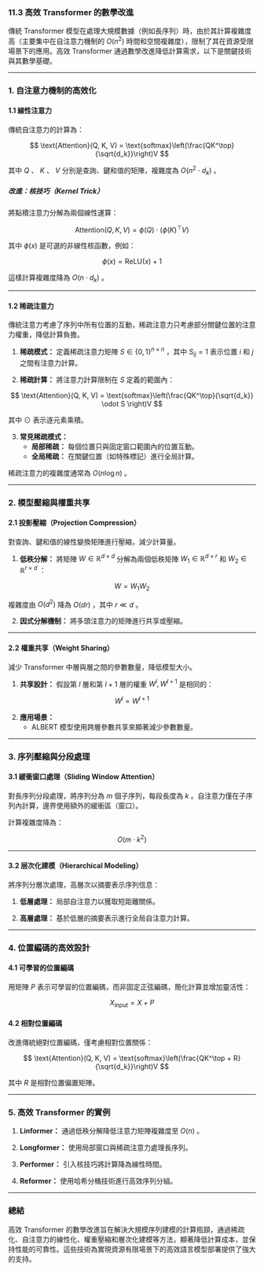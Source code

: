 ### **11.3 高效 Transformer 的數學改進**

傳統 Transformer 模型在處理大規模數據（例如長序列）時，由於其計算複雜度高（主要集中在自注意力機制的  $O(n^2)$  時間和空間複雜度），限制了其在資源受限場景下的應用。高效 Transformer 通過數學改進降低計算需求，以下是關鍵技術與其數學基礎。

---

### **1. 自注意力機制的高效化**

#### **1.1 線性注意力**

傳統自注意力的計算為：

$$
\text{Attention}(Q, K, V) = \text{softmax}\left(\frac{QK^\top}{\sqrt{d_k}}\right)V
$$

其中  $Q$ 、 $K$ 、 $V$  分別是查詢、鍵和值的矩陣，複雜度為  $O(n^2 \cdot d_k)$ 。

##### **改進：核技巧（Kernel Trick）**
將點積注意力分解為兩個線性運算：

$$
\text{Attention}(Q, K, V) = \phi(Q) \cdot \left(\phi(K)^\top V \right)
$$

其中  $\phi(x)$  是可選的非線性核函數，例如：

$$
\phi(x) = \text{ReLU}(x) + 1
$$

這樣計算複雜度降為  $O(n \cdot d_k)$ 。

---

#### **1.2 稀疏注意力**

傳統注意力考慮了序列中所有位置的互動，稀疏注意力只考慮部分關鍵位置的注意力權重，降低計算負擔。

1. **稀疏模式：**
   定義稀疏注意力矩陣  $S \in \{0, 1\}^{n \times n}$ ，其中  $S_{ij} = 1$  表示位置  $i$  和  $j$  之間有注意力計算。

2. **稀疏計算：**
   將注意力計算限制在  $S$  定義的範圍內：

$$
   \text{Attention}(Q, K, V) = \text{softmax}\left(\frac{QK^\top}{\sqrt{d_k}} \odot S \right)V
$$

   其中  $\odot$  表示逐元素乘積。

3. **常見稀疏模式：**
   - **局部稀疏：** 每個位置只與固定窗口範圍內的位置互動。
   - **全局稀疏：** 在關鍵位置（如特殊標記）進行全局計算。

稀疏注意力的複雜度通常為  $O(n \log n)$ 。

---

### **2. 模型壓縮與權重共享**

#### **2.1 投影壓縮（Projection Compression）**
對查詢、鍵和值的線性變換矩陣進行壓縮，減少計算量。

1. **低秩分解：**
   將矩陣  $W \in \mathbb{R}^{d \times d}$  分解為兩個低秩矩陣  $W_1 \in \mathbb{R}^{d \times r}$  和  $W_2 \in \mathbb{R}^{r \times d}$ ：

$$
   W = W_1 W_2
$$

   複雜度由  $O(d^2)$  降為  $O(dr)$ ，其中  $r \ll d$ 。

2. **因式分解機制：**
   將多頭注意力的矩陣進行共享或壓縮。

---

#### **2.2 權重共享（Weight Sharing）**
減少 Transformer 中層與層之間的參數數量，降低模型大小。

1. **共享設計：**
   假設第  $l$  層和第  $l+1$  層的權重  $W^l, W^{l+1}$  是相同的：

$$
   W^l = W^{l+1}
$$


2. **應用場景：**
   - ALBERT 模型使用跨層參數共享來顯著減少參數數量。

---

### **3. 序列壓縮與分段處理**

#### **3.1 緩衝窗口處理（Sliding Window Attention）**
對長序列分段處理，將序列分為  $m$  個子序列，每段長度為  $k$ 。自注意力僅在子序列內計算，邊界使用額外的緩衝區（窗口）。

計算複雜度降為：

$$
O(m \cdot k^2)
$$


---

#### **3.2 层次化建模（Hierarchical Modeling）**
將序列分層次處理，高層次以摘要表示序列信息：

1. **低層處理：**
   局部自注意力以獲取短距離關係。

2. **高層處理：**
   基於低層的摘要表示進行全局自注意力計算。

---

### **4. 位置編碼的高效設計**

#### **4.1 可學習的位置編碼**
用矩陣  $P$  表示可學習的位置編碼，而非固定正弦編碼，簡化計算並增加靈活性：

$$
X_{\text{input}} = X + P
$$


#### **4.2 相對位置編碼**
改進傳統絕對位置編碼，僅考慮相對位置關係：

$$
\text{Attention}(Q, K, V) = \text{softmax}\left(\frac{QK^\top + R}{\sqrt{d_k}}\right)V
$$

其中  $R$  是相對位置偏置矩陣。

---

### **5. 高效 Transformer 的實例**

1. **Linformer：**
   通過低秩分解降低注意力矩陣複雜度至  $O(n)$ 。

2. **Longformer：**
   使用局部窗口與稀疏注意力處理長序列。

3. **Performer：**
   引入核技巧將計算降為線性時間。

4. **Reformer：**
   使用哈希分桶技術進行高效序列分組。

---

### **總結**

高效 Transformer 的數學改進旨在解決大規模序列建模的計算瓶頸，通過稀疏化、自注意力的線性化、權重壓縮和層次化建模等方法，顯著降低計算成本，並保持性能的可靠性。這些技術為實現資源有限場景下的高效語言模型部署提供了強大的支持。